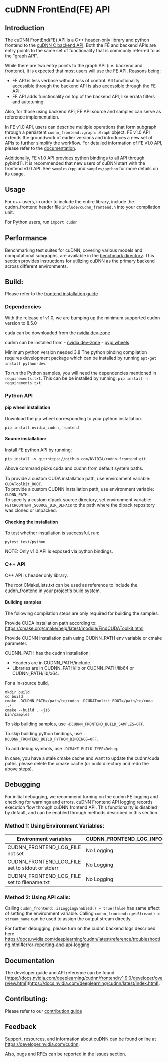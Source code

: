 # cuDNN FrontEnd(FE) API

## Introduction
The cuDNN FrontEnd(FE) API is a C++ header-only library and python frontend to the [cuDNN C backend API](https://docs.nvidia.com/deeplearning/cudnn/api/index.html#cudnn-backend-api). Both the FE and backend APIs are entry points to the same set of functionality that is commonly referred to as the "[graph API](https://docs.nvidia.com/deeplearning/cudnn/backend/latest/api/overview.html)".

While there are two entry points to the graph API (i.e. backend and frontend), it is expected that most users will use the FE API. Reasons being:

- FE API is less verbose without loss of control. All functionality accessible through the backend API is also accessible through the FE API.
- FE API adds functionality on top of the backend API, like errata filters and autotuning.

Also, for those using backend API, FE API source and samples can serve as reference implementation.

In FE v1.0 API, users can describe multiple operations that form subgraph through a persistent `cudnn_frontend::graph::Graph` object. FE v1.0 API extends the groundwork of earlier versions and introduces a new set of APIs to further simplify the workflow.  For detailed information of FE v1.0 API, please refer to the [documentation](https://docs.nvidia.com/deeplearning/cudnn/frontend/latest/).

Additionally, FE v1.0 API provides python bindings to all API through pybind11. It is recommended that new users of cuDNN start with the frontend v1.0 API. See `samples/cpp` and `samples/python` for more details on its usage.

## Usage
For c++ users, in order to include the entire library, include the cudnn_frontend header file `include/cudnn_frontend.h` into your compilation unit.

For Python users, run `import cudnn`


## Performance

Benchmarking test suites for cuDNN, covering various models and computational subgraphs, are available in the [benchmark directory](benchmark/). This section provides instructions for utilizing cuDNN as the primary backend across different environments.

## Build:

Please refer to the [frontend installation guide](https://docs.nvidia.com/deeplearning/cudnn/installation/latest/frontend.html)

### Dependencies
With the release of v1.0, we are bumping up the minimum supported cudnn version to 8.5.0

cuda can be downloaded from the [nvidia dev-zone](https://developer.nvidia.com/cuda-downloads)

cudnn can be installed from 
    - [nvidia dev-zone](https://developer.nvidia.com/cudnn)
    - [pypi wheels](https://pypi.org/project/nvidia-cudnn-cu12/)

Minimum python version needed 3.8
The python binding compilation requires development package which can be installed by running `apt-get install python-dev`.

To run the Python samples, you will need the dependencies mentioned in `requirements.txt`. This can be be installed by running:
`pip install -r requirements.txt`

### Python API

#### pip wheel installation

Download the pip wheel corresponding to your python installation.

```
pip install nvidia_cudnn_frontend
```

#### Source installation:
Install FE python API by running:
```
pip install -v git+https://github.com/NVIDIA/cudnn-frontend.git
```

Above command picks cuda and cudnn from default system paths.

To provide a custom CUDA installation path, use environment variable: `CUDAToolkit_ROOT`.  
To provide a custom CUDNN installation path, use environment variable: `CUDNN_PATH`.  
To specify a custom dlpack source directory, set environment variable: `FETCHCONTENT_SOURCE_DIR_DLPACK` to the path where the dlpack repository was cloned or unpacked.

#### Checking the installation
To test whether installation is successful, run:
```
pytest test/python
```

NOTE: Only v1.0 API is exposed via python bindings.

### C++ API

C++ API is header only library.

The root CMakeLists.txt can be used as reference to include the cudnn_frontend in your project's build system.

#### Building samples
The following compilation steps are only required for building the samples.

Provide CUDA installation path according to: https://cmake.org/cmake/help/latest/module/FindCUDAToolkit.html  

Provide CUDNN installation path using CUDNN_PATH env variable or cmake parameter.

CUDNN_PATH has the cudnn installation:
- Headers are in CUDNN_PATH/include.
- Libraries are in CUDNN_PATH/lib or CUDNN_PATH/lib64 or CUDNN_PATH/lib/x64.

For a in-source build,
```
mkdir build
cd build
cmake -DCUDNN_PATH=/path/to/cudnn -DCUDAToolkit_ROOT=/path/to/cuda  ../
cmake --build . -j16
bin/samples
```

To skip building samples, use `-DCUDNN_FRONTEND_BUILD_SAMPLES=OFF`.

To skip building python bindings, use `-DCUDNN_FRONTEND_BUILD_PYTHON_BINDINGS=OFF`.

To add debug symbols, use `-DCMAKE_BUILD_TYPE=Debug`.

In case, you have a stale cmake cache and want to update the cudnn/cuda paths, please delete the cmake cache (or build directory and redo the above steps).

## Debugging
For initial debugging, we recommend turning on the cudnn FE logging and checking for warnings and errors.
cuDNN Frontend API logging records execution flow through cuDNN frontend API. This functionality is disabled by default, and can be enabled through methods described in this section.

### Method 1: Using Environment Variables:
| Environment variables                             | CUDNN_FRONTEND_LOG_INFO=0 | CUDNN_FRONTEND_LOG_INFO=1 |
| ------------------------------------------------- | ------------------------- | -----------               |
| CUDNN_FRONTEND_LOG_FILE not set                   | No Logging                | No Logging                |
| CUDNN_FRONTEND_LOG_FILE set to stdout or stderr   | No Logging                | Logging to cout or cerr   |
| CUDNN_FRONTEND_LOG_FILE set to filename.txt       | No Logging                | Logging to the filename   |

### Method 2: Using API calls:
Calling `cudnn_frontend::isLoggingEnabled() = true|false` has same effect of setting the environment variable.
Calling `cudnn_frontend::getStream() = stream_name` can be used to assign the output stream directly.

For further debugging, please turn on the cudnn backend logs described here https://docs.nvidia.com/deeplearning/cudnn/latest/reference/troubleshooting.html#error-reporting-and-api-logging

## Documentation
The developer guide and API reference can be found [https://docs.nvidia.com/deeplearning/cudnn/frontend/v1.9.0/developer/overview.html](https://docs.nvidia.com/deeplearning/cudnn/latest/index.html).

## Contributing:
Please refer to our [contribution guide](CONTRIBUTING.md)

## Feedback
Support, resources, and information about cuDNN can be found online at https://developer.nvidia.com/cudnn. 

Also, bugs and RFEs can be reported in the issues section.
